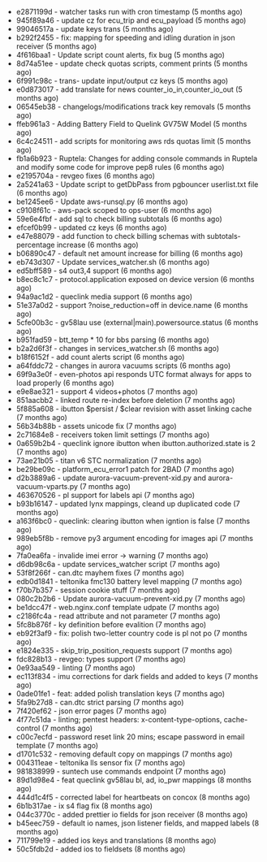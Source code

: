 * e2871199d - watcher tasks run with cron timestamp (5 months ago) <Juan Gomez>
* 945f89a46 - update cz for ecu_trip and ecu_payload (5 months ago) <Elizabeth>
* 99046517a - update keys trans (5 months ago) <Elizabeth>
* b292f2455 - fix: mapping for speeding and idling duration in json receiver (5 months ago) <Leo Reynoso>
* 4f616baa1 - Update script count alerts, fix bug (5 months ago) <Andres-A-Moreno-S>
* 8d74a51ee - update check quotas scripts, comment prints (5 months ago) <Giovanny Hincapie>
* 6f991c98c - trans- update input/output cz keys (5 months ago) <Elizabeth>
* e0d873017 - add translate for news counter_io_in,counter_io_out (5 months ago) <Elizabeth>
* 06545eb38 - changelogs/modifications track key removals (5 months ago) <Juan Gomez>
* ffeb961a3 - Adding Battery Field to Quelink GV75W Model (5 months ago) <ecmgedct>
* 6c4c24511 - add scripts for monitoring aws rds quotas limit (5 months ago) <Giovanny Hincapie>
* fb1a6b923 - Ruptela: Changes for adding console commands in Ruptela and modify some code for improve pep8 rules (6 months ago) <ecmgedct>
* e2195704a - revgeo fixes (6 months ago) <Juan Gomez>
* 2a5241a63 - Update script to getDbPass from pgbouncer userlist.txt file (6 months ago) <Andres-A-Moreno-S>
* be1245ee6 - Update aws-runsql.py (6 months ago) <Andres-A-Moreno-S>
* c9108f61c - aws-pack scoped to ops-user (6 months ago) <Juan Gomez>
* 59e6e4fbf - add sql to check billing subtotals (6 months ago) <Giovanny Hincapie>
* efcef0b99 - updated cz keys (6 months ago) <Elizabeth>
* e47e88079 - add function to check billing schemas with subtotals-percentage increase (6 months ago) <Giovanny Hincapie>
* b06890c47 - default net amount increase for billing (6 months ago) <Juan Gomez>
* eb743d307 - Update services_watcher.sh (6 months ago) <Andres-A-Moreno-S>
* ed5bff589 - s4 out3,4 support (6 months ago) <Juan Gomez>
* b8ec8c1c7 - protocol.application exposed on device version (6 months ago) <Juan Gomez>
* 94a9ac1d2 - queclink media support (6 months ago) <Juan Gomez>
* 51e37a0d2 - support ?noise_reduction=off in device.name (6 months ago) <Juan Gomez>
* 5cfe00b3c - gv58lau use (external|main).powersource.status (6 months ago) <Juan Gomez>
* b951fad59 - btt_temp * 10 for bbs parsing (6 months ago) <Juan Gomez>
* b2a2d6f3f - changes in services_watcher.sh (6 months ago) <Andres-A-Moreno-S>
* b18f6152f - add count alerts script (6 months ago) <Giovanny Hincapie>
* a64fddc72 - changes in aurora vacuums scripts (6 months ago) <Andres-A-Moreno-S>
* 69f9a3e0f - even-photos api responds UTC format always for apps to load properly (6 months ago) <Juan Gomez>
* e9e8ae321 - support 4 videos+photos (7 months ago) <Juan Gomez>
* 851aacbb2 - linked route re-index before deletion (7 months ago) <Juan Gomez>
* 5f885a608 - ibutton $persist / $clear revision with asset linking cache (7 months ago) <Juan Gomez>
* 56b34b88b - assets unicode fix (7 months ago) <Juan Gomez>
* 2c71684e8 - receivers token limit settings (7 months ago) <Juan Gomez>
* 0a659b2b4 - queclink ignore ibutton when ibutton.authorized.state is 2 (7 months ago) <Juan Gomez>
* 73ae21b05 - titan v6 STC normalization (7 months ago) <Juan Gomez>
* be29be09c - platform_ecu_error1 patch for 2BAD (7 months ago) <Juan Gomez>
* d2b3889a6 - update aurora-vacuum-prevent-xid.py and aurora-vacuum-vparts.py (7 months ago) <Andres-A-Moreno-S>
* 463670526 - pl support for labels api (7 months ago) <Juan Gomez>
* b93b16147 - updated lynx mappings, cleand up duplicated code (7 months ago) <Juan Gomez>
* a163f6bc0 - queclink: clearing ibutton when igntion is false (7 months ago) <Juan Gomez>
* 989eb5f8b - remove py3 argument encoding for images api (7 months ago) <Juan Gomez>
* 7fa0ea6fa - invalide imei error -> warning (7 months ago) <Juan Gomez>
* d6db98c6a - update services_watcher script (7 months ago) <Giovanny Hincapie>
* 53f8f266f - can.dtc mayhem fixes (7 months ago) <Juan Gomez>
* edb0d1841 - teltonika fmc130 battery level mapping (7 months ago) <German>
* f70b7b357 - session cookie stuff (7 months ago) <Juan Gomez>
* 080c2b2b6 - Update aurora-vacuum-prevent-xid.py (7 months ago) <Andres-A-Moreno-S>
* be1dcc47f - web.nginx.conf template udpate (7 months ago) <Juan Gomez>
* c2186fc4a - read attribute and not parameter (7 months ago) <Juan Gomez>
* 5fc8b876f - ky definition before evalition (7 months ago) <Juan Gomez>
* eb92f3af9 - fix: polish two-letter country code is pl not po (7 months ago) <Leo Reynoso>
* e1824e335 - skip_trip_position_requests support (7 months ago) <Juan Gomez>
* fdc828b13 - revgeo: types support (7 months ago) <Juan Gomez>
* 0e93aa549 - linting (7 months ago) <Juan Gomez>
* ec113f834 - imu corrections for dark fields and added to keys (7 months ago) <Leo Reynoso>
* 0ade01fe1 - feat: added polish translation keys (7 months ago) <Leo Reynoso>
* 5fa9b27d8 - can.dtc strict parsing (7 months ago) <Juan Gomez>
* 7f420ef62 - json error pages (7 months ago) <Juan Gomez>
* 4f77c51da - linting; pentest headers: x-content-type-options, cache-control (7 months ago) <Juan Gomez>
* c00c7ecfd - password reset link 20 mins; escape password in email template (7 months ago) <Juan Gomez>
* d1701c532 - removing default copy on mappings (7 months ago) <Juan Gomez>
* 004311eae - teltonika lls sensor fix (7 months ago) <Juan Gomez>
* 981838999 - suntech use commands endpoint (7 months ago) <Leo Reynoso>
* 89d1d98e4 - feat queclink gv58lau bl, ad, io_pwr mappings (8 months ago) <Leo Reynoso>
* 444d1c4f5 - corrected label for heartbeats on concox (8 months ago) <Leo Reynoso>
* 6b1b317ae - ix s4 flag fix (8 months ago) <Juan Gomez>
* 044c3770c - added prettier io fields for json receiver (8 months ago) <Leo Reynoso>
* b45eec759 - default io names, json listener fields, and mapped labels (8 months ago) <Leo Reynoso>
* 711799e19 - added ios keys and translations (8 months ago) <Leo Reynoso>
* 50c5fdb2d - added ios to fieldsets (8 months ago) <Leo Reynoso>


